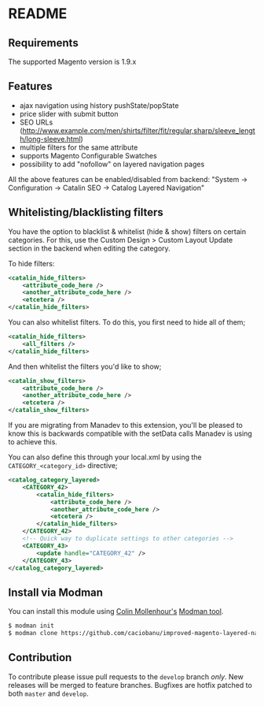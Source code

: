 README
================

Requirements
------------

The supported Magento version is 1.9.x

Features
----------------

- ajax navigation using history pushState/popState
- price slider with submit button
- SEO URLs (http://www.example.com/men/shirts/filter/fit/regular,sharp/sleeve_length/long-sleeve.html)
- multiple filters for the same attribute
- supports Magento Configurable Swatches
- possibility to add "nofollow" on layered navigation pages

All the above features can be enabled/disabled from backend: "System -> Configuration -> Catalin SEO -> Catalog Layered Navigation"

Whitelisting/blacklisting filters
----------------

You have the option to blacklist & whitelist (hide & show) filters on certain categories. For this, use the Custom Design > Custom Layout Update section in the backend when editing the category.

To hide filters:

```xml
<catalin_hide_filters>
    <attribute_code_here />
    <another_attribute_code_here />
    <etcetera />
</catalin_hide_filters>
```

You can also whitelist filters. To do this, you first need to hide all of them;

```xml
<catalin_hide_filters>
    <all_filters />
</catalin_hide_filters>
```

And then whitelist the filters you'd like to show;

```xml
<catalin_show_filters>
    <attribute_code_here />
    <another_attribute_code_here />
    <etcetera />
</catalin_show_filters>
```

If you are migrating from Manadev to this extension, you'll be pleased to know this is backwards compatible with the setData calls Manadev is using to achieve this.

You can also define this through your local.xml by using the `CATEGORY_<category_id>` directive;

```xml
<catalog_category_layered>
    <CATEGORY_42>
        <catalin_hide_filters>
            <attribute_code_here />
            <another_attribute_code_here />
            <etcetera />
        </catalin_hide_filters>
    </CATEGORY_42>
    <!-- Quick way to duplicate settings to other categories -->
    <CATEGORY_43>
        <update handle="CATEGORY_42" />
    </CATEGORY_43>
</catalog_category_layered>
```

Install via Modman
----------------

You can install this module using [Colin Mollenhour's](https://github.com/colinmollenhour) [Modman tool](https://github.com/colinmollenhour/modman).

```bash
$ modman init
$ modman clone https://github.com/caciobanu/improved-magento-layered-navigation.git
```

Contribution
------------

To contribute please issue pull requests to the `develop` branch _only_. New releases will be merged to feature branches. Bugfixes are hotfix patched to both `master` and `develop`.
